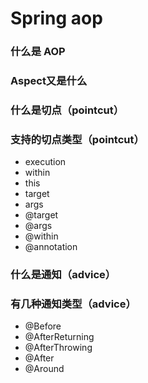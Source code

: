# Spring aop

### 什么是 AOP

### Aspect又是什么

### 什么是切点（pointcut）

### 支持的切点类型（pointcut）

* execution
* within
* this
* target
* args
* @target
* @args
* @within
* @annotation

### 什么是通知（advice）

### 有几种通知类型（advice）

* @Before
* @AfterReturning
* @AfterThrowing
* @After
* @Around